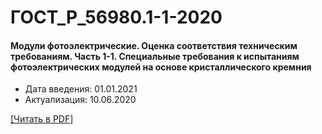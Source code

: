 # ГОСТ_Р_56980.1-1-2020

#### Модули фотоэлектрические. Оценка соответствия техническим требованиям. Часть 1-1. Специальные требования к испытаниям фотоэлектрических модулей на основе кристаллического кремния

- Дата введения: 01.01.2021
- Актуализация: 10.06.2020

<a href="https://standartgost.ru/g/ГОСТ_Р_56980.1-1-2020.pdf">[Читать в PDF]</a>